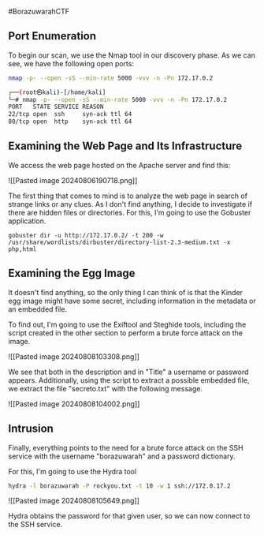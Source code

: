 #BorazuwarahCTF

## Port Enumeration

To begin our scan, we use the Nmap tool in our discovery phase. As we can see, we have the following open ports:

```bash
nmap -p- --open -sS --min-rate 5000 -vvv -n -Pn 172.17.0.2
```

```bash
┌──(root㉿kali)-[/home/kali]
└─# nmap -p- --open -sS --min-rate 5000 -vvv -n -Pn 172.17.0.2  
PORT   STATE SERVICE REASON
22/tcp open  ssh     syn-ack ttl 64
80/tcp open  http    syn-ack ttl 64

```

## Examining the Web Page and Its Infrastructure
We access the web page hosted on the Apache server and find this:

![[Pasted image 20240806190718.png]]

The first thing that comes to mind is to analyze the web page in search of strange links or any clues. As I don't find anything, I decide to investigate if there are hidden files or directories. For this, I'm going to use the Gobuster application.

```shell
gobuster dir -u http://172.17.0.2/ -t 200 -w /usr/share/wordlists/dirbuster/directory-list-2.3-medium.txt -x php,html

```

## Examining the Egg Image
It doesn't find anything, so the only thing I can think of is that the Kinder egg image might have some secret, including information in the metadata or an embedded file.

To find out, I'm going to use the Exiftool and Steghide tools, including the script created in the other section to perform a brute force attack on the image.

![[Pasted image 20240808103308.png]]

We see that both in the description and in "Title" a username or password appears. Additionally, using the script to extract a possible embedded file, we extract the file "secreto.txt" with the following message.

![[Pasted image 20240808104002.png]]

## Intrusion

Finally, everything points to the need for a brute force attack on the SSH service with the username "borazuwarah" and a password dictionary.

For this, I'm going to use the Hydra tool

```bash
hydra -l borazuwarah -P rockyou.txt -t 10 -w 1 ssh://172.0.17.2
```

![[Pasted image 20240808105649.png]]

Hydra obtains the password for that given user, so we can now connect to the SSH service.
